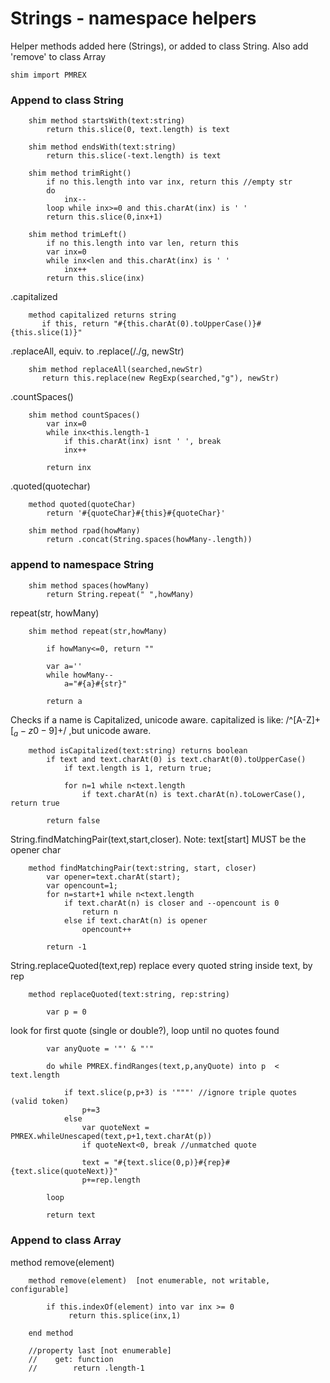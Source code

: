 # Strings - namespace helpers

Helper methods added here (Strings), or added to class String. 
Also add 'remove' to class Array

    shim import PMREX

### Append to class String

        shim method startsWith(text:string)
            return this.slice(0, text.length) is text 

        shim method endsWith(text:string)
            return this.slice(-text.length) is text 

        shim method trimRight()
            if no this.length into var inx, return this //empty str
            do
                inx-- 
            loop while inx>=0 and this.charAt(inx) is ' '
            return this.slice(0,inx+1) 

        shim method trimLeft()
            if no this.length into var len, return this
            var inx=0
            while inx<len and this.charAt(inx) is ' '
                inx++
            return this.slice(inx) 

.capitalized

        method capitalized returns string
           if this, return "#{this.charAt(0).toUpperCase()}#{this.slice(1)}"

.replaceAll, equiv. to .replace(/./g, newStr)

        shim method replaceAll(searched,newStr)
           return this.replace(new RegExp(searched,"g"), newStr)

.countSpaces()

        shim method countSpaces()
            var inx=0
            while inx<this.length-1
                if this.charAt(inx) isnt ' ', break
                inx++

            return inx

.quoted(quotechar)

        method quoted(quoteChar)
            return '#{quoteChar}#{this}#{quoteChar}'

        shim method rpad(howMany)
            return .concat(String.spaces(howMany-.length))


### append to namespace String

        shim method spaces(howMany)
            return String.repeat(" ",howMany)


repeat(str, howMany)

        shim method repeat(str,howMany)
            
            if howMany<=0, return ""
            
            var a=''
            while howMany--
                a="#{a}#{str}"
            
            return a


Checks if a name is Capitalized, unicode aware.
capitalized is like: /^[A-Z]+[$_a-z0-9]+$/ ,but unicode aware.

        method isCapitalized(text:string) returns boolean 
            if text and text.charAt(0) is text.charAt(0).toUpperCase() 
                if text.length is 1, return true;
                
                for n=1 while n<text.length
                    if text.charAt(n) is text.charAt(n).toLowerCase(), return true
                            
            return false
            
String.findMatchingPair(text,start,closer).
Note: text[start] MUST be the opener char

        method findMatchingPair(text:string, start, closer)
            var opener=text.charAt(start);
            var opencount=1;
            for n=start+1 while n<text.length
                if text.charAt(n) is closer and --opencount is 0 
                    return n
                else if text.charAt(n) is opener 
                    opencount++

            return -1
            
String.replaceQuoted(text,rep)
replace every quoted string inside text, by rep

        method replaceQuoted(text:string, rep:string)

            var p = 0

look for first quote (single or double?),
loop until no quotes found 

            var anyQuote = '"' & "'"

            do while PMREX.findRanges(text,p,anyQuote) into p  < text.length

                if text.slice(p,p+3) is '"""' //ignore triple quotes (valid token)
                    p+=3
                else
                    var quoteNext = PMREX.whileUnescaped(text,p+1,text.charAt(p))
                    if quoteNext<0, break //unmatched quote 

                    text = "#{text.slice(0,p)}#{rep}#{text.slice(quoteNext)}"
                    p+=rep.length

            loop
            
            return text


### Append to class Array

method remove(element)

        method remove(element)  [not enumerable, not writable, configurable]

            if this.indexOf(element) into var inx >= 0
                 return this.splice(inx,1)

        end method

        //property last [not enumerable]
        //    get: function
        //        return .length-1


